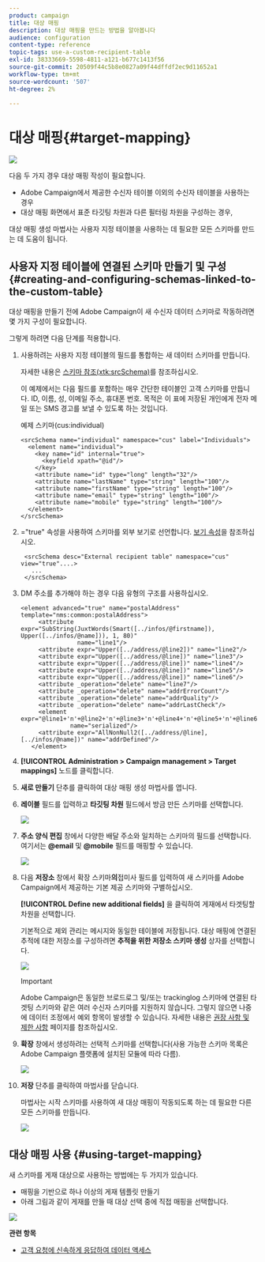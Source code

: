 ```yaml
---
product: campaign
title: 대상 매핑
description: 대상 매핑을 만드는 방법을 알아봅니다
audience: configuration
content-type: reference
topic-tags: use-a-custom-recipient-table
exl-id: 38333669-5598-4811-a121-b677c1413f56
source-git-commit: 20509f44c5b8e0827a09f44dffdf2ec9d11652a1
workflow-type: tm+mt
source-wordcount: '507'
ht-degree: 2%

---
```


# 대상 매핑{#target-mapping}

![](../../assets/v7-only.svg)

다음 두 가지 경우 대상 매핑 작성이 필요합니다.

* Adobe Campaign에서 제공한 수신자 테이블 이외의 수신자 테이블을 사용하는 경우
* 대상 매핑 화면에서 표준 타깃팅 차원과 다른 필터링 차원을 구성하는 경우,

대상 매핑 생성 마법사는 사용자 지정 테이블을 사용하는 데 필요한 모든 스키마를 만드는 데 도움이 됩니다.

## 사용자 지정 테이블에 연결된 스키마 만들기 및 구성 {#creating-and-configuring-schemas-linked-to-the-custom-table}

대상 매핑을 만들기 전에 Adobe Campaign이 새 수신자 데이터 스키마로 작동하려면 몇 가지 구성이 필요합니다.

그렇게 하려면 다음 단계를 적용합니다.

1. 사용하려는 사용자 지정 테이블의 필드를 통합하는 새 데이터 스키마를 만듭니다.

   자세한 내용은 [스키마 참조(xtk:srcSchema)](../../configuration/using/about-schema-reference.md)를 참조하십시오.

   이 예제에서는 다음 필드를 포함하는 매우 간단한 테이블인 고객 스키마를 만듭니다. ID, 이름, 성, 이메일 주소, 휴대폰 번호. 목적은 이 표에 저장된 개인에게 전자 메일 또는 SMS 경고를 보낼 수 있도록 하는 것입니다.

   예제 스키마(cus:individual)

   ```
   <srcSchema name="individual" namespace="cus" label="Individuals">
     <element name="individual">
       <key name="id" internal="true">
         <keyfield xpath="@id"/>
       </key>
       <attribute name="id" type="long" length="32"/>
       <attribute name="lastName" type="string" length="100"/>
       <attribute name="firstName" type="string" length="100"/>
       <attribute name="email" type="string" length="100"/>
       <attribute name="mobile" type="string" length="100"/>
     </element>
   </srcSchema>
   ```

1. =&quot;true&quot; 속성을 사용하여 스키마를 외부 보기로 선언합니다. [보기 속성](../../configuration/using/schema-characteristics.md#the-view-attribute)을 참조하십시오.

   ```
    <srcSchema desc="External recipient table" namespace="cus" view="true"....>
      ...
    </srcSchema>
   ```

1. DM 주소를 추가해야 하는 경우 다음 유형의 구조를 사용하십시오.

   ```
   <element advanced="true" name="postalAddress" template="nms:common:postalAddress">
        <attribute expr="SubString(JuxtWords(Smart([../infos/@firstname]), Upper([../infos/@name])), 1, 80)"
                   name="line1"/>
        <attribute expr="Upper([../address/@line2])" name="line2"/>
        <attribute expr="Upper([../address/@line])" name="line3"/>
        <attribute expr="Upper([../address/@line])" name="line4"/>
        <attribute expr="Upper([../address/@line])" name="line5"/>
        <attribute expr="Upper([../address/@line])" name="line6"/>
        <attribute _operation="delete" name="line7"/>
        <attribute _operation="delete" name="addrErrorCount"/>
        <attribute _operation="delete" name="addrQuality"/>
        <attribute _operation="delete" name="addrLastCheck"/>
        <element expr="@line1+'n'+@line2+'n'+@line3+'n'+@line4+'n'+@line5+'n'+@line6"
                 name="serialized"/>
        <attribute expr="AllNonNull2([../address/@line], [../infos/@name])" name="addrDefined"/>
      </element>
   ```

1. **[!UICONTROL Administration > Campaign management > Target mappings]** 노드를 클릭합니다.
1. **새로 만들기** 단추를 클릭하여 대상 매핑 생성 마법사를 엽니다.
1. **레이블** 필드를 입력하고 **타깃팅 차원** 필드에서 방금 만든 스키마를 선택합니다.

   ![](assets/mapping_diffusion_wizard_1.png)

1. **주소 양식 편집** 창에서 다양한 배달 주소와 일치하는 스키마의 필드를 선택합니다. 여기서는 **@email** 및 **@mobile** 필드를 매핑할 수 있습니다.

   ![](assets/mapping_diffusion_wizard_2.png)

1. 다음 **저장소** 창에서 확장 스키마&#x200B;**의**&#x200B;접미사 필드를 입력하여 새 스키마를 Adobe Campaign에서 제공하는 기본 제공 스키마와 구별하십시오.

   **[!UICONTROL Define new additional fields]** 을 클릭하여 게재에서 타겟팅할 차원을 선택합니다.

   기본적으로 제외 관리는 메시지와 동일한 테이블에 저장됩니다. 대상 매핑에 연결된 추적에 대한 저장소를 구성하려면 **추적을 위한 저장소 스키마 생성** 상자를 선택합니다.

   ![](assets/mapping_diffusion_wizard_3.png)

   >[!IMPORTANT]
   >
   >Adobe Campaign은 동일한 브로드로그 및/또는 trackinglog 스키마에 연결된 타겟팅 스키마와 같은 여러 수신자 스키마를 지원하지 않습니다. 그렇지 않으면 나중에 데이터 조정에서 예외 항목이 발생할 수 있습니다. 자세한 내용은 [권장 사항 및 제한 사항](../../configuration/using/about-custom-recipient-table.md) 페이지를 참조하십시오.

1. **확장** 창에서 생성하려는 선택적 스키마를 선택합니다(사용 가능한 스키마 목록은 Adobe Campaign 플랫폼에 설치된 모듈에 따라 다름).

   ![](assets/mapping_diffusion_wizard_4.png)

1. **저장** 단추를 클릭하여 마법사를 닫습니다.

   마법사는 시작 스키마를 사용하여 새 대상 매핑이 작동되도록 하는 데 필요한 다른 모든 스키마를 만듭니다.

   ![](assets/mapping_schema_list.png)

## 대상 매핑 사용 {#using-target-mapping}

새 스키마를 게재 대상으로 사용하는 방법에는 두 가지가 있습니다.

* 매핑을 기반으로 하나 이상의 게재 템플릿 만들기
* 아래 그림과 같이 게재를 만들 때 대상 선택 중에 직접 매핑을 선택합니다.

![](assets/mapping_selection_ciblage.png)

**관련 항목**

* [고객 요청에 신속하게 응답하여 데이터 액세스](https://helpx.adobe.com/campaign/kb/simplifying-campaign-management-acc.html#Quicklyrespondtocustomerrequeststoaccesstheirdata)
